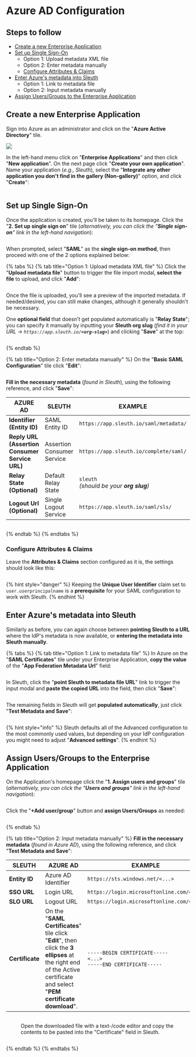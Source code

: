 # Azure AD Configuration

## Steps to follow

* [Create a new Enterprise Application](azure-ad-configuration.md#create-a-new-enterprise-application)
* [Set up Single Sign-On](azure-ad-configuration.md#set-up-single-sign-on)
  * Option 1: Upload metadata XML file
  * Option 2: Enter metadata manually
  * [Configure Attributes & Claims](azure-ad-configuration.md#configure-attributes-and-claims)
* [Enter Azure's metadata into Sleuth](azure-ad-configuration.md#enter-azures-metadata-into-sleuth)
  * Option 1: Link to metadata file
  * Option 2: Input metadata manually
* [Assign Users/Groups to the Enterprise Application](azure-ad-configuration.md#assign-users-groups-to-the-enterprise-application)

## Create a new Enterprise Application

Sign into Azure as an administrator and click on the "**Azure Active Directory**" tile.

![](<../../../../.gitbook/assets/image (37).png>)

In the left-hand menu click on "**Enterprise Applications**" and then click "**New application**". On the next page click "**Create your own application**". Name your application (_e.g., Sleuth_), select the "**Integrate any other application you don't find in the gallery (Non-gallery)**" option, and click "**Create**":

<figure><img src="../../../../.gitbook/assets/image (40) (1).png" alt=""><figcaption></figcaption></figure>

## Set up Single Sign-On

Once the application is created, you'll be taken to its homepage. Click the "**2. Set up single sign on**" tile (_alternatively, you can click the "**Single sign-on**" link in the left-hand navigation_):

<figure><img src="../../../../.gitbook/assets/image (27) (1).png" alt=""><figcaption></figcaption></figure>

When prompted, select "**SAML**" as the **single sign-on method**, then proceed with one of the 2 options explained below:

{% tabs %}
{% tab title="Option 1: Upload metadata XML file" %}
Click the "**Upload metadata file**" button to trigger the file import modal, **select the file** to upload, and click "**Add**":

<figure><img src="../../../../.gitbook/assets/image (50) (1).png" alt=""><figcaption></figcaption></figure>

Once the file is uploaded, you'll see a preview of the imported metadata. If needed/desired, you can still make changes, although it generally shouldn't be necessary.

One **optional field** that doesn't get populated automatically is "**Relay State**"; you can specify it manually by inputting your **Sleuth org slug** (_find it in your URL -> `https://app.sleuth.io/`**`<org-slug>`**_) and clicking "**Save**" at the top:

<figure><img src="../../../../.gitbook/assets/image (51) (1).png" alt=""><figcaption></figcaption></figure>
{% endtab %}

{% tab title="Option 2: Enter metadata manually" %}
On the "**Basic SAML Configuration**" tile click "**Edit**":

<figure><img src="../../../../.gitbook/assets/image (46).png" alt=""><figcaption></figcaption></figure>

**Fill in the necessary metadata** (_found in Sleuth_), using the following reference, and click "**Save**":

<table><thead><tr><th>AZURE AD</th><th>SLEUTH</th><th>EXAMPLE</th><th data-hidden></th></tr></thead><tbody><tr><td><strong>Identifier (Entity ID)</strong></td><td>SAML Entity ID</td><td><code>https://app.sleuth.io/saml/metadata/</code></td><td></td></tr><tr><td><strong>Reply URL (Assertion Consumer Service URL)</strong></td><td>Assertion Consumer Service</td><td><code>https://app.sleuth.io/complete/saml/</code></td><td></td></tr><tr><td><strong>Relay State (Optional)</strong></td><td>Default Relay State</td><td><code>sleuth</code><br><em>(should be your <strong>org slug</strong>)</em></td><td></td></tr><tr><td><strong>Logout Url (Optional)</strong></td><td>Single Logout Service</td><td><code>https://app.sleuth.io/saml/sls/</code></td><td></td></tr></tbody></table>

<figure><img src="../../../../.gitbook/assets/image (43) (1).png" alt=""><figcaption></figcaption></figure>
{% endtab %}
{% endtabs %}

### Configure Attributes & Claims

Leave the **Attributes & Claims** section configured as it is, the settings should look like this:

<figure><img src="../../../../.gitbook/assets/image.png" alt=""><figcaption></figcaption></figure>

{% hint style="danger" %}
Keeping the **Unique User Identifier** claim set to `user.userprincipalname` is a **prerequisite** for your SAML configuration to work with Sleuth.
{% endhint %}

## Enter Azure's metadata into Sleuth

Similarly as before, you can again choose between **pointing Sleuth to a URL** where the IdP's metadata is now available, or **entering the metadata into Sleuth manually**.

{% tabs %}
{% tab title="Option 1: Link to metadata file" %}
In Azure on the "**SAML Certificates**" tile under your Enterprise Application, **copy the value** of the "**App Federation Metadata Url**" field:

<figure><img src="../../../../.gitbook/assets/image (7) (2).png" alt=""><figcaption></figcaption></figure>

In Sleuth, click the "**point Sleuth to metadata file URL**" link to trigger the input modal and **paste the copied URL** into the field, then click "**Save**":

<figure><img src="../../../../.gitbook/assets/image (38).png" alt=""><figcaption></figcaption></figure>

The remaining fields in Sleuth will get **populated automatically**, just click "**Test Metadata and Save**":

<figure><img src="../../../../.gitbook/assets/image (33).png" alt=""><figcaption></figcaption></figure>

{% hint style="info" %}
Sleuth defaults all of the Advanced configuration to the most commonly used values, but depending on your IdP configuration you might need to adjust "**Advanced settings**".
{% endhint %}

## Assign Users/Groups to the Enterprise Application

On the Application's homepage click the "**1. Assign users and groups**" tile (_alternatively, you can click the "**Users and groups**" link in the left-hand navigation_):

<figure><img src="../../../../.gitbook/assets/image (22).png" alt=""><figcaption></figcaption></figure>

Click the "**+Add user/group**" button and **assign Users/Groups** as needed:

<figure><img src="../../../../.gitbook/assets/image (49) (1).png" alt=""><figcaption></figcaption></figure>
{% endtab %}

{% tab title="Option 2: Input metadata manually" %}
**Fill in the necessary metadata** (_found in Azure AD_), using the following reference, and click "**Test Metadata and Save**":

<table><thead><tr><th>SLEUTH</th><th>AZURE AD</th><th>EXAMPLE</th><th data-hidden></th></tr></thead><tbody><tr><td><strong>Entity ID</strong></td><td>Azure AD Identifier</td><td><code>https://sts.windows.net/&#x3C;...></code></td><td></td></tr><tr><td><strong>SSO URL</strong></td><td>Login URL</td><td><code>https://login.microsoftonline.com/&#x3C;...></code></td><td></td></tr><tr><td><strong>SLO URL</strong></td><td>Logout URL</td><td><code>https://login.microsoftonline.com/&#x3C;...></code></td><td></td></tr><tr><td><strong>Certificate</strong></td><td>On the "<strong>SAML Certificates</strong>" tile click "<strong>Edit</strong>", then click the <strong>3 ellipses</strong> at the right end of the Active certificate and select "<strong>PEM certificate download</strong>".</td><td><code>-----BEGIN CERTIFICATE-----</code><br><code>&#x3C;...></code><br><code>-----END CERTIFICATE-----</code></td><td></td></tr></tbody></table>

<figure><img src="../../../../.gitbook/assets/image (44).png" alt=""><figcaption><p>Open the downloaded file with a text-/code editor and copy the contents to be pasted into the "Certificate" field in Sleuth.</p></figcaption></figure>

<figure><img src="../../../../.gitbook/assets/image (4) (2).png" alt=""><figcaption></figcaption></figure>
{% endtab %}
{% endtabs %}

